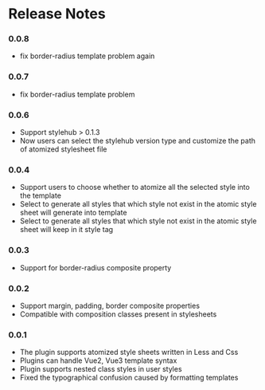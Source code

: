 # Release Notes

### 0.0.8

- fix border-radius template problem again

### 0.0.7

- fix border-radius template problem

### 0.0.6

- Support stylehub > 0.1.3
- Now users can select the stylehub version type and customize the path of atomized stylesheet file

### 0.0.4

- Support users to choose whether to atomize all the selected style into the template
- Select to generate all styles that which style not exist in the atomic style sheet will generate into template
- Select to generate all styles that which style not exist in the atomic style sheet will keep in it style tag

### 0.0.3

- Support for border-radius composite property

### 0.0.2

- Support margin, padding, border composite properties
- Compatible with composition classes present in stylesheets

### 0.0.1

- The plugin supports atomized style sheets written in Less and Css
- Plugins can handle Vue2, Vue3 template syntax
- Plugin supports nested class styles in user styles
- Fixed the typographical confusion caused by formatting templates
